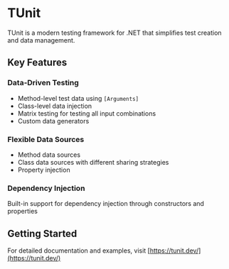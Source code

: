 # TUnit

TUnit is a modern testing framework for .NET that simplifies test creation and data management.

## Key Features

### Data-Driven Testing
- Method-level test data using `[Arguments]`
- Class-level data injection
- Matrix testing for testing all input combinations
- Custom data generators

### Flexible Data Sources
- Method data sources
- Class data sources with different sharing strategies
- Property injection

### Dependency Injection
Built-in support for dependency injection through constructors and properties

## Getting Started

For detailed documentation and examples, visit [https://tunit.dev/](https://tunit.dev/)